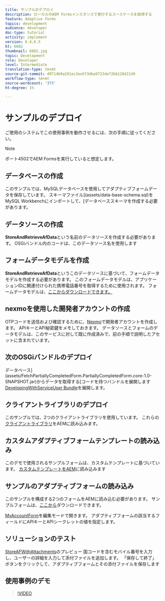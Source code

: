 ```yaml
---
title: サンプルのデプロイ
description: ローカルのAEM Formsインスタンスで実行するユースケースを取得する
feature: Adaptive Forms
topics: development
audience: developer
doc-type: tutorial
activity: implement
version: 6.4,6.5
kt: 6602
thumbnail: 6602.jpg
topic: Development
role: Developer
level: Intermediate
translation-type: tm+mt
source-git-commit: d9714b9a291ec3ee5f3dba9723de72bb120d2149
workflow-type: tm+mt
source-wordcount: '373'
ht-degree: 1%

---
```




# サンプルのデプロイ

ご使用のシステムでこの使用事例を動作させるには、次の手順に従ってください。

>[!NOTE]
>ポート4502でAEM Formsを実行していると想定します。


## データベースの作成

このサンプルでは、MySQLデータベースを使用してアダプティブフォームデータを保存しています。 スキーマファイル](assets/data-base-schema.sql)をMySQL Workbenchにインポートして、[データベーススキーマを作成する必要があります。

## データソースの作成

**StoreAndRetrieveAfData**&#x200B;という名前のデータソースを作成する必要があります。 OSGiバンドル内のコードは、このデータソース名を使用します

## フォームデータモデルを作成

**StoreAndRetrieveAfData**&#x200B;というこのデータソースに基づいて、フォームデータモデルを作成する必要があります。 このフォームデータモデルは、アプリケーションIDに関連付けられた携帯電話番号を取得するために使用されます。 フォームデータモデルは、[ここからダウンロードできます。](assets/2-Factor-Authentication-DataSource-and-FDM.zip)

## nexmoを使用した開発者アカウントの作成

OTPコードを送信および確認するために、[Nexmo](https://dashboard.nexmo.com/)で開発者アカウントを作成します。 APIキーとAPI秘密鍵をメモしておきます。 データソースとフォームのデータモデルは、このサービスに対して既に作成済みで、前の手順で説明したアセットに含まれています。

## 次のOSGiバンドルのデプロイ

データベース](assets/FetchPartiallyCompletedForm.PartiallyCompletedForm.core-1.0-SNAPSHOT.jar)からデータを取得する[コードを持つバンドルを展開します
[DevelopingWithServiceUser Bundle](https://docs.adobe.com/content/help/en/experience-manager-learn/forms/assets/common-osgi-bundles/DevelopingWithServiceUser.jar)を展開します。

## クライアントライブラリのデプロイ

このサンプルでは、2つのクライアントライブラリを使用しています。 これらの[クライアントライブラリ](assets/client-libraries.zip)をAEMに読み込みます。

## カスタムアダプティブフォームテンプレートの読み込み

このデモで使用されるサンプルフォームは、カスタムテンプレートに基づいています。 [カスタムテンプレートをAEM](assets/custom-template-with-page-component.zip)に読み込みます

## サンプルのアダプティブフォームの読み込み

このサンプルを構成する2つのフォームをAEMに読み込む必要があります。 サンプルフォームは、[ここから](assets/sample-forms.zip)ダウンロードできます。

[MyAccountForm](http://localhost:4502/editor.html/content/forms/af/myaccountform.html)を編集モードで開きます。 アダプティブフォームの該当するフィールドにAPIキーとAPIシークレットの値を指定します。

## ソリューションのテスト

[StoreAFWithAttachments](http://localhost:4502/content/dam/formsanddocuments/storeafwithattachments/jcr:content?wcmmode=disabled)のプレビュー
国コードを含むモバイル番号を入力し、ユーザーの詳細を入力して添付ファイルを追加します。 「保存して終了」ボタンをクリックして、アダプティブフォームとその添付ファイルを保存します


## 使用事例のデモ

>[!VIDEO](https://video.tv.adobe.com/v/327122?quality=9&learn=on)
